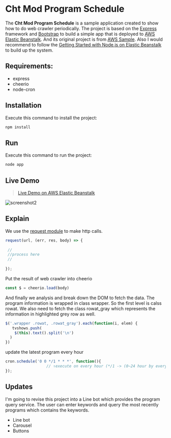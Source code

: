 # Cht Mod Program Schedule

The **Cht Mod Program Schedule** is a sample application created to show how to do web crawler periodically. The project is based on the [Express](https://expressjs.com/) framework and [Bootstrap](http://getbootstrap.com/) to build a simple app that is deployed to [AWS Elastic Beanstalk](http://aws.amazon.com/elasticbeanstalk/). And its original project is from [AWS Sample](https://docs.aws.amazon.com/elasticbeanstalk/latest/dg/nodejs-getstarted.html). Also I would recommend to follow the [Getting Started with Node.js on Elastic Beanstalk](https://docs.aws.amazon.com/elasticbeanstalk/latest/dg/nodejs-getstarted.html) to build up the system.

## Requirements:
* express
* cheerio
* node-cron

## Installation
Execute this command to install the project:
```js
npm install
```

## Run
Execute this command to run the project:
```js
node app
```
## Live Demo
 > [Live Demo on AWS Elastic Beanstalk](http://chtmod-env.sbfgd8xg3y.us-east-2.elasticbeanstalk.com/)

![screenshot2](https://cdn-images-1.medium.com/max/800/1*IYupOsr6YuIJZVjy6oqBzQ.png)

## Explain
We use the [request module](https://www.npmjs.com/package/request) to make http calls.
```js
request(url, (err, res, body) => {
 
 //
 //process here
 //
 
});
```
Put the result of web crawler into cheerio
```js
const $ = cheerio.load(body)
```
And finally we analysis and break down the DOM to fetch the data. The program information is wrapped in class wrapper.
So the first level is calss rowat. We also need to fetch the class rowat_gray which represents the information in highlighted grey row as well.
```js
$('.wrapper .rowat, .rowat_gray').each(function(i, elem) {
   tvshows.push(
    $(this).text().split('\n')
  )
})
```
update the latest program every hour
```js
cron.schedule('0 0 */1 * * *', function(){
                  // ↑execute on every hour (*/1 -> (0~24 hour by every one hour) 0 minute 0 second
});
```
## Updates
I'm going to revise this project into a Line bot which provides the program query service. The user can enter keywords and query the most recently programs which contains the keywords.
* Line bot
* Carousel
* Buttons
